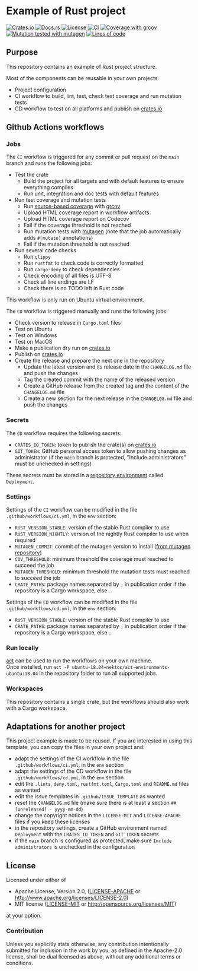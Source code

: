 # Example of Rust project

[![Crates.io](https://img.shields.io/crates/v/rust_lib_example.svg)](https://crates.io/crates/rust_lib_example)
[![Docs.rs](https://img.shields.io/docsrs/rust_lib_example)](https://docs.rs/crate/rust_lib_example)
[![License](https://img.shields.io/crates/l/rust_lib_example)](https://github.com/Nicolas-Ferre/rust-example)
[![CI](https://github.com/Nicolas-Ferre/rust-example/actions/workflows/ci.yml/badge.svg)](https://github.com/Nicolas-Ferre/rust-example/actions/workflows/ci.yml)
[![Coverage with grcov](https://img.shields.io/codecov/c/gh/Nicolas-Ferre/rust-example)](https://app.codecov.io/gh/Nicolas-Ferre/rust-example)
[![Mutation tested with mutagen](https://img.shields.io/badge/mutation%20tested-mutagen-blue.svg)](https://github.com/Nicolas-Ferre/rust-example/actions/workflows/ci.yml)
[![Lines of code](https://tokei.rs/b1/github/Nicolas-Ferre/rust-example?category=code)](https://github.com/Nicolas-Ferre/rust-example)

## Purpose

This repository contains an example of Rust project structure.

Most of the components can be reusable in your own projects:
- Project configuration
- CI workflow to build, lint, test, check test coverage and run mutation tests
- CD workflow to test on all platforms and publish on [crates.io](https://crates.io)

## Github Actions workflows

### Jobs

The `CI` workflow is triggered for any commit or pull request on the `main` branch and runs the following jobs:
- Test the crate
    - Build the project for all targets and with default features to ensure everything compiles
    - Run unit, integration and doc tests with default features
- Run test coverage and mutation tests
    - Run [source-based coverage](https://marco-c.github.io/2020/11/24/rust-source-based-code-coverage.html) with [grcov](https://github.com/mozilla/grcov)
    - Upload HTML coverage report in workflow artifacts
    - Upload HTML coverage report on Codecov
    - Fail if the coverage threshold is not reached
    - Run mutation tests with [mutagen](https://github.com/llogiq/mutagen) (note that the job automatically adds `#[mutate]` annotations)
    - Fail if the mutation threshold is not reached
- Run several code checks
    - Run `clippy`
    - Run `rustfmt` to check code is correctly formatted
    - Run `cargo-deny` to check dependencies
    - Check encoding of all files is UTF-8
    - Check all line endings are LF
    - Check there is no TODO left in Rust code

This workflow is only run on Ubuntu virtual environment.

The `CD` workflow is triggered manually and runs the following jobs:
- Check version to release in `Cargo.toml` files
- Test on Ubuntu
- Test on Windows
- Test on MacOS
- Make a publication dry run on [crates.io](https://crates.io)
- Publish on [crates.io](https://crates.io)
- Create the release and prepare the next one in the repository
    - Update the latest version and its release date in the `CHANGELOG.md` file and push the changes
    - Tag the created commit with the name of the released version
    - Create a GitHub release from the created tag and the content of the `CHANGELOG.md` file
    - Create a new section for the next release in the `CHANGELOG.md` file and push the changes

### Secrets

The `CD` workflow requires the following secrets:
- `CRATES_IO_TOKEN`: token to publish the crate(s) on [crates.io](https://crates.io)
- `GIT_TOKEN`: GitHub personal access token to allow pushing changes as administrator (if the `main` branch is protected, "Include administrators" must be unchecked in settings)

These secrets must be stored in a [repository environment](https://docs.github.com/en/actions/reference/environments) called `Deployment`.

### Settings

Settings of the `CI` workflow can be modified in the file `.github/workflows/ci.yml`, in the `env` section:
- `RUST_VERSION_STABLE`: version of the stable Rust compiler to use
- `RUST_VERSION_NIGHTLY`: version of the nightly Rust compiler to use when required
- `MUTAGEN_COMMIT`: commit of the mutagen version to install ([from mutagen repository](https://github.com/llogiq/mutagen))
- `COV_THRESHOLD`: minimum threshold the coverage must reached to succeed the job
- `MUTAGEN_THRESHOLD`: minimum threshold the mutation tests must reached to succeed the job
- `CRATE_PATHS`: package names separated by `;` in publication order if the repository is a Cargo workspace, else `.`

Settings of the `CD` workflow can be modified in the file `.github/workflows/cd.yml`, in the `env` section:
- `RUST_VERSION_STABLE`: version of the stable Rust compiler to use
- `CRATE_PATHS`: package names separated by `;` in publication order if the repository is a Cargo workspace, else `.`

### Run locally

[act](https://github.com/nektos/act) can be used to run the workflows on your own machine.<br>
Once installed, run `act -P ubuntu-18.04=nektos/act-environments-ubuntu:18.04` in the repository folder to run all supported jobs.

### Workspaces

This repository contains a single crate, but the workflows should also work with a Cargo workspace.

## Adaptations for another project

This project example is made to be reused.
If you are interested in using this template, you can copy the files in your own project and:
- adapt the settings of the CI workflow in the file `.github/workflows/ci.yml`, in the `env` section
- adapt the settings of the CD workflow in the file `.github/workflows/cd.yml`, in the `env` section
- edit the `.lints`, `deny.toml`, `rustfmt.toml`, `Cargo.toml` and `README.md` files as wanted
- edit the issue templates in `.github/ISSUE_TEMPLATE` as wanted
- reset the `CHANGELOG.md` file (make sure there is at least a section `## [Unreleased] - yyyy-mm-dd`)
- change the copyright notices in the `LICENSE-MIT` and `LICENSE-APACHE` files if you keep these licenses
- in the repository settings, create a GitHub environment named `Deployment` with the `CRATES_IO_TOKEN` and `GIT_TOKEN` secrets
- if the `main` branch is configured as protected, make sure `Include administrators` is unchecked in the configuration

## License

Licensed under either of

 * Apache License, Version 2.0, ([LICENSE-APACHE](LICENSE-APACHE) or http://www.apache.org/licenses/LICENSE-2.0)
 * MIT license ([LICENSE-MIT](LICENSE-MIT) or http://opensource.org/licenses/MIT)

at your option.

### Contribution

Unless you explicitly state otherwise, any contribution intentionally submitted
for inclusion in the work by you, as defined in the Apache-2.0 license, shall be dual licensed as above, without any
additional terms or conditions.
